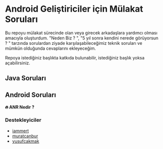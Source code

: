 # Android Geliştiriciler için Mülakat Soruları

Bu repoyu mülakat sürecinde olan veya girecek arkadaşlara yardımcı olması amacıyla oluşturdum. "Neden Biz ? ", "5 yıl sonra kendini nerede görüyorsun ? " tarzında sorulardan ziyade karşılaşabileceğimiz teknik soruları ve mümkün olduğunda cevaplarını ekleyeceğim.

Repoya istediğiniz başlıkta katkıda bulunabilir, istediğiniz başlık yoksa açabilirsiniz.

## Java Soruları


## Android Soruları

#### :fire: ANR Nedir ?


### Destekleyiciler
* [iammert](https://github.com/iammert)
* [muratcanbur](https://github.com/muratcanbur)
* [yusufcakmak](https://github.com/yusufcakmak)
